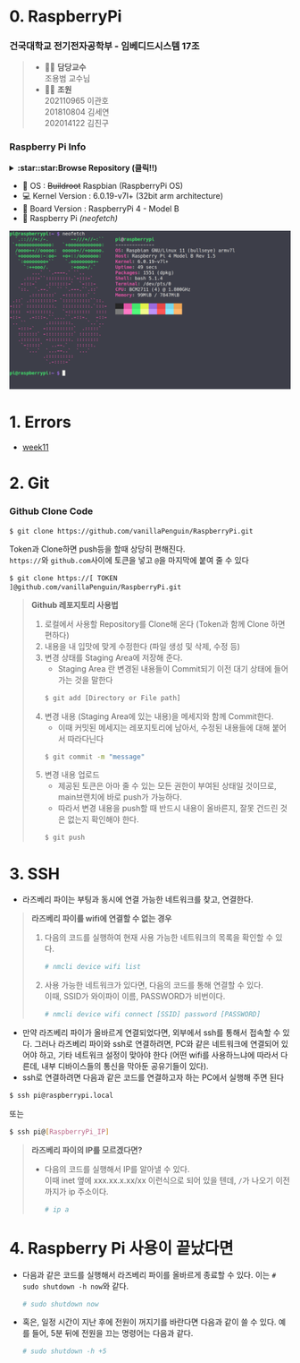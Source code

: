 # 0. RaspberryPi
### 건국대학교 전기전자공학부 - 임베디드시스템 17조
> * 🧑‍🏫 **담당교수**  
>   조용범 교수님
> * 👨‍💻 **조원**  
>   202110965 이관호  
>   201810804 김세연  
>   202014122 김진구

### Raspberry Pi Info
<details>
  <summary>
    <strong>:star::star:Browse Repository (클릭!!)</strong>
  </summary>
  <!DOCTYPE html>
<html>
<head>
 <meta http-equiv="Content-Type" content="text/html; charset=UTF-8">
 <meta name="Author" content="Made by 'tree'">
 <meta name="GENERATOR" content="$Version: $ tree v2.0.2 (c) 1996 - 2022 by Steve Baker, Thomas Moore, Francesc Rocher, Florian Sesser, Kyosuke Tokoro $">
</head>
<body>
	<h1>Directory Tree</h1><p>
	<a href=".">.</a><br>
	├── <a href="./BeginnersGuide-4thEd-Eng_v2.pdf">BeginnersGuide-4thEd-Eng_v2.pdf</a><br>
	├── <a href="./Memo/">Memo</a><br>
	│   └── <a href="./Memo/README.md">README.md</a><br>
	├── <a href="./README.md">README.md</a><br>
	└── <a href="./SourceCode/">SourceCode</a><br>
	&nbsp;&nbsp;&nbsp; ├── <a href="./SourceCode/CMakeLists.txt">CMakeLists.txt</a><br>
	&nbsp;&nbsp;&nbsp; ├── <a href="./SourceCode/Makefile">Makefile</a><br>
	&nbsp;&nbsp;&nbsp; ├── <a href="./SourceCode/README.md">README.md</a><br>
	&nbsp;&nbsp;&nbsp; ├── <a href="./SourceCode/week07/">week07</a><br>
	&nbsp;&nbsp;&nbsp; │   ├── <a href="./SourceCode/week07/button_mmap">button_mmap</a><br>
	&nbsp;&nbsp;&nbsp; │   ├── <a href="./SourceCode/week07/button_mmap.c">button_mmap.c</a><br>
	&nbsp;&nbsp;&nbsp; │   ├── <a href="./SourceCode/week07/keyboard_mmap">keyboard_mmap</a><br>
	&nbsp;&nbsp;&nbsp; │   ├── <a href="./SourceCode/week07/keyboard_mmap.c">keyboard_mmap.c</a><br>
	&nbsp;&nbsp;&nbsp; │   ├── <a href="./SourceCode/week07/led_mmap">led_mmap</a><br>
	&nbsp;&nbsp;&nbsp; │   └── <a href="./SourceCode/week07/led_mmap.c">led_mmap.c</a><br>
	&nbsp;&nbsp;&nbsp; ├── <a href="./SourceCode/week10/">week10</a><br>
	&nbsp;&nbsp;&nbsp; │   ├── <a href="./SourceCode/week10/Makefile">Makefile</a><br>
	&nbsp;&nbsp;&nbsp; │   ├── <a href="./SourceCode/week10/modules.order">modules.order</a><br>
	&nbsp;&nbsp;&nbsp; │   ├── <a href="./SourceCode/week10/Module.symvers">Module.symvers</a><br>
	&nbsp;&nbsp;&nbsp; │   ├── <a href="./SourceCode/week10/seg_driver.c">seg_driver.c</a><br>
	&nbsp;&nbsp;&nbsp; │   ├── <a href="./SourceCode/week10/seg_driver.ko">seg_driver.ko</a><br>
	&nbsp;&nbsp;&nbsp; │   ├── <a href="./SourceCode/week10/seg_driver.mod">seg_driver.mod</a><br>
	&nbsp;&nbsp;&nbsp; │   ├── <a href="./SourceCode/week10/seg_driver.mod.c">seg_driver.mod.c</a><br>
	&nbsp;&nbsp;&nbsp; │   ├── <a href="./SourceCode/week10/seg_driver.mod.o">seg_driver.mod.o</a><br>
	&nbsp;&nbsp;&nbsp; │   ├── <a href="./SourceCode/week10/seg_driver.o">seg_driver.o</a><br>
	&nbsp;&nbsp;&nbsp; │   ├── <a href="./SourceCode/week10/seg_example">seg_example</a><br>
	&nbsp;&nbsp;&nbsp; │   ├── <a href="./SourceCode/week10/seg_example2">seg_example2</a><br>
	&nbsp;&nbsp;&nbsp; │   ├── <a href="./SourceCode/week10/seg_example2.c">seg_example2.c</a><br>
	&nbsp;&nbsp;&nbsp; │   ├── <a href="./SourceCode/week10/seg_example.c">seg_example.c</a><br>
	&nbsp;&nbsp;&nbsp; │   ├── <a href="./SourceCode/week10/temp/">temp</a><br>
	&nbsp;&nbsp;&nbsp; │   │   └── <a href="./SourceCode/week10/temp/Makefile">Makefile</a><br>
	&nbsp;&nbsp;&nbsp; │   └── <a href="./SourceCode/week10/test.png">test.png</a><br>
	&nbsp;&nbsp;&nbsp; └── <a href="./SourceCode/week11/">week11</a><br>
	&nbsp;&nbsp;&nbsp; &nbsp;&nbsp;&nbsp; ├── <a href="./SourceCode/week11/opencv_example/">opencv_example</a><br>
	&nbsp;&nbsp;&nbsp; &nbsp;&nbsp;&nbsp; │   ├── <a href="./SourceCode/week11/opencv_example/camera">camera</a><br>
	&nbsp;&nbsp;&nbsp; &nbsp;&nbsp;&nbsp; │   ├── <a href="./SourceCode/week11/opencv_example/camera_example.cpp">camera_example.cpp</a><br>
	&nbsp;&nbsp;&nbsp; &nbsp;&nbsp;&nbsp; │   ├── <a href="./SourceCode/week11/opencv_example/file.h264">file.h264</a><br>
	&nbsp;&nbsp;&nbsp; &nbsp;&nbsp;&nbsp; │   ├── <a href="./SourceCode/week11/opencv_example/gray_example">gray_example</a><br>
	&nbsp;&nbsp;&nbsp; &nbsp;&nbsp;&nbsp; │   ├── <a href="./SourceCode/week11/opencv_example/gray_example.cpp">gray_example.cpp</a><br>
	&nbsp;&nbsp;&nbsp; &nbsp;&nbsp;&nbsp; │   ├── <a href="./SourceCode/week11/opencv_example/gray_image.bmp">gray_image.bmp</a><br>
	&nbsp;&nbsp;&nbsp; &nbsp;&nbsp;&nbsp; │   ├── <a href="./SourceCode/week11/opencv_example/install_cv4.5.1_rasbian.sh">install_cv4.5.1_rasbian.sh</a><br>
	&nbsp;&nbsp;&nbsp; &nbsp;&nbsp;&nbsp; │   ├── <a href="./SourceCode/week11/opencv_example/Lenna.png">Lenna.png</a><br>
	&nbsp;&nbsp;&nbsp; &nbsp;&nbsp;&nbsp; │   ├── <a href="./SourceCode/week11/opencv_example/outcpp01.avi">outcpp01.avi</a><br>
	&nbsp;&nbsp;&nbsp; &nbsp;&nbsp;&nbsp; │   └── <a href="./SourceCode/week11/opencv_example/sample_image.bmp">sample_image.bmp</a><br>
	&nbsp;&nbsp;&nbsp; &nbsp;&nbsp;&nbsp; └── <a href="./SourceCode/week11/README.md">README.md</a><br>
<br><br><p>

7 directories, 38 files

</p>
</body>
</html>
</details>

- 🔭 OS : ~~Buildroot~~ Raspbian (RaspberryPi OS)  
- 💻 Kernel Version : 6.0.19-v7l+ (32bit arm architecture)  
- 🌱 Board Version : RaspberryPi 4 - Model B    
- 🍓 Raspberry Pi *(neofetch)*  
<div align="center">
<img src=".readme-images/neofetch.png">
</div>

# 1. Errors
* [week11](./SourceCode/week11/README.md)

# 2. Git

### Github Clone Code
```
$ git clone https://github.com/vanillaPenguin/RaspberryPi.git
```
Token과 Clone하면 push등을 할때 상당히 편해진다.  
`https://`와 `github.com`사이에 토큰을 넣고 `@`을 마지막에 붙여 줄 수 있다
```
$ git clone https://[ TOKEN ]@github.com/vanillaPenguin/RaspberryPi.git
```
> **Github 레포지토리 사용법**
> 1. 로컬에서 사용할 Repository를 Clone해 온다 (Token과 함께 Clone 하면 편하다)
> 2. 내용을 내 입맛에 맞게 수정한다 (파일 생성 및 삭제, 수정 등)
> 3. 변경 상태를 Staging Area에 저장해 준다.
>    * Staging Area 란 변경된 내용들이 Commit되기 이전 대기 상태에 들어가는 것을 말한다
>    ```bash
>    $ git add [Directory or File path]
>    ```
> 4. 변경 내용 (Staging Area에 있는 내용)을 메세지와 함께 Commit한다.
>     * 이때 커밋된 메세지는 레포지토리에 남아서, 수정된 내용들에 대해 붙어서 따라다닌다
>    ```bash
>    $ git commit -m "message"
>    ```
> 5. 변경 내용 업로드
>    * 제공된 토큰은 아마 줄 수 있는 모든 권한이 부여된 상태일 것이므로, main브랜치에 바로 push가 가능하다.
>    * 따라서 변경 내용을 push할 때 반드시 내용이 올바른지, 잘못 건드린 것은 없는지 확인해야 한다.
>    ```bash
>    $ git push
>    ```
>    

# 3. SSH
* 라즈베리 파이는 부팅과 동시에 연결 가능한 네트워크를 찾고, 연결한다.
> **라즈베리 파이를 wifi에 연결할 수 없는 경우**
> 1. 다음의 코드를 실행하여 현재 사용 가능한 네트워크의 목록을 확인할 수 있다.
>    ```bash
>    # nmcli device wifi list
>    ```
> 2. 사용 가능한 네트워크가 있다면, 다음의 코드를 통해 연결할 수 있다.  
>    이때, SSID가 와이파이 이름, PASSWORD가 비번이다.
>    ```bash
>    # nmcli device wifi connect [SSID] password [PASSWORD]
>    ```
>    
* 만약 라즈베리 파이가 올바르게 연결되었다면, 외부에서 ssh를 통해서 접속할 수 있다.
그러나 라즈베리 파이와 ssh로 연결하려면, PC와 같은 네트워크에 연결되어 있어야 하고, 기타 네트워크 설정이 맞아야 한다 (어떤 wifi를 사용하느냐에 따라서 다른데, 내부 디바이스들의 통신을 막아둔 공유기들이 있다).
* ssh로 연결하려면 다음과 같은 코드를 연결하고자 하는 PC에서 실행해 주면 된다
```bash
$ ssh pi@raspberrypi.local
```
또는
```bash
$ ssh pi@[RaspberryPi_IP]
```
> **라즈베리 파이의 IP를 모르겠다면?**
> * 다음의 코드를 실행해서 IP를 알아낼 수 있다.  
>   이때 inet 옆에 xxx.xx.x.xx/xx 이런식으로 되어 있을 텐데, `/`가 나오기 이전까지가 ip 주소이다.
>    ```bash
>    # ip a
>    ```
>    

# 4. Raspberry Pi 사용이 끝났다면
* 다음과 같은 코드를 실행해서 라즈베리 파이를 올바르게 종료할 수 있다.
  이는 `# sudo shutdown -h now`와 같다.
  ```bash
  # sudo shutdown now
  ```  
* 혹은, 일정 시간이 지난 후에 전원이 꺼지기를 바란다면 다음과 같이 쓸 수 있다. 예를 들어, 5분 뒤에 전원을 끄는 명령어는 다음과 같다.
  ```bash
  # sudo shutdown -h +5
  ```
